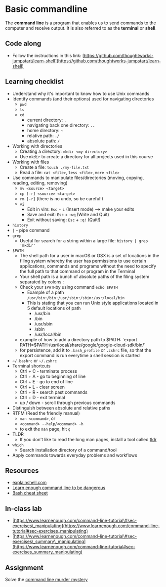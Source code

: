 # Basic commandline

The **command line** is a program that enables us to send commands to the computer and receive output. It is also referred to as the **terminal** or **shell**.

## Code along

* Follow the instructions in this link: [https://github.com/thoughtworks-jumpstart/learn-shell](https://github.com/thoughtworks-jumpstart/learn-shell)

## Learning checklist

* Understand why it's important to know how to use Unix commands
* Identify commands \(and their options\) used for navigating directories
  * `pwd`
  * `ls`
  * `cd`
    * current directory: `.`
    * navigating back one directory: `..`
    * home directory: `~`
    * relative path: `./`
    * absolute path: `/`
* Working with directories
  * Creating a directory: `mkdir <my-directory>`
  * Use `mkdir` to create a directory for all projects used in this course
* Working with files
  * Create a file: `touch ./my-file.txt`
  * Read a file: `cat <file>`, `less <file>`, `more <file>`
* Use commands to manipulate files/directories \(moving, copying, reading, editing, removing\)
  * `mv <source> <target>`
  * `cp [-r] <source> <target>`
  * `rm [-r]` \(there is no undo, so be careful!\)
  * `vi`
    * Edit in vim: `Esc` + `i` \(Insert mode\) --&gt; make your edits
    * Save and exit: `Esc` + `:wq` \(Write and Quit\)
    * Exit without saving: `Esc` + `:q!` \(Quit!\)
* `history`
* `|` - pipe command
* `grep`
  * Useful for search for a string within a large file: `history | grep 'mkdir'`
* `$PATH`
  * The shell path for a user in macOS or OSX is a set of locations in the filing system whereby the user has permissions to use certain applications, commands and programs without the need to specify the full path to that command or program in the Terminal
  * Your shell path is a bunch of absolute paths of the filing system separated by colons :
  * Check your `$PATH`by using command `echo $PATH`
    * Example of a path `/usr/bin:/bin:/usr/sbin:/sbin:/usr/local/bin`
    * This is stating that you can run Unix style applications located in 5 default locations of path
      * /usr/bin
      * /bin
      * /usr/sbin
      * /sbin
      * /usr/local/bin
  * example of how to add a directory path to $PATH: `export PATH=$PATH:/usr/local/share/google/google-cloud-sdk/bin/`
  * for persistence, add it to `.bash_profile` or `.zshrc` file, so that the export command is run everytime a shell session is started
* `~/.bashrc` or `~/.zshrc`
* Terminal shortcuts
  * Ctrl + C - terminate process
  * Ctrl + A - go to beginning of line
  * Ctrl + E - go to end of line
  * Ctrl + L - clear screen
  * Ctrl + R - search past commands
  * Ctrl + D - exit terminal
  * up / down - scroll through previous commands
* Distinguish between absolute and relative paths
* RTFM \(Read the friendly manual\)
  * `man <command>`, or
  * `<command> --help`/`<command> -h`
  * to exit the `man` page, hit `q`
* TLDR
  * If you don't like to read the long man pages, install a tool called [tldr](https://tldr.sh/)
* `which`
  * Search installation directory of a command/tool
* Apply commands towards everyday problems and workflows

## Resources

* [explainshell.com](https://explainshell.com/)
* [Learn enough command line to be dangerous](https://www.learnenough.com/command-line-tutorial)
* [Bash cheat sheet](https://github.com/0nn0/terminal-mac-cheatsheet)

## In-class lab

* [https://www.learnenough.com/command-line-tutorial\#sec-exercises\_manipulating](https://www.learnenough.com/command-line-tutorial#sec-exercises_manipulating)
* [https://www.learnenough.com/command-line-tutorial\#sec-exercises\_summary\_manipulating](https://www.learnenough.com/command-line-tutorial#sec-exercises_summary_manipulating)

## Assignment

Solve the [command line murder mystery](https://github.com/veltman/clmystery)

